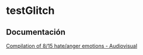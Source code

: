 # testGlitch

## Documentación

[Compilation of 8/15 hate/anger emotions - Audiovisual](https://www.youtube.com/watch?v=mMIHdtjvLhs)
[]()